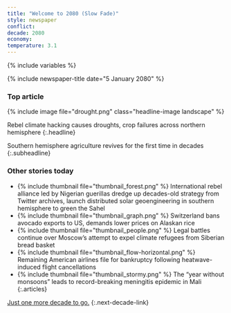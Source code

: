 ```yaml
---
title: "Welcome to 2080 (Slow Fade)"
style: newspaper
conflict: 
decade: 2080
economy: 
temperature: 3.1
---
```


{% include variables %}

{% include newspaper-title date="5 January 2080" %}

### Top article

{% include image file="drought.png" class="headline-image landscape" %}

Rebel climate hacking causes droughts, crop failures across northern hemisphere
{:.headline}

Southern hemisphere agriculture revives for the first time in decades
{:.subheadline}

### Other stories today

- {% include thumbnail file="thumbnail_forest.png" %} International rebel alliance led by Nigerian guerillas dredge up decades-old strategy from Twitter archives, launch distributed solar geoengineering in southern hemisphere to green the Sahel
- {% include thumbnail file="thumbnail_graph.png" %} Switzerland bans avocado exports to US, demands lower prices on Alaskan rice
- {% include thumbnail file="thumbnail_people.png" %} Legal battles continue over Moscow’s attempt to expel climate refugees from Siberian bread basket
- {% include thumbnail file="thumbnail_flow-horizontal.png" %} Remaining American airlines file for bankruptcy following heatwave-induced flight cancellations
- {% include thumbnail file="thumbnail_stormy.png" %} The “year without monsoons” leads to record-breaking meningitis epidemic in Mali
{:.articles}

[Just one more decade to go.](chapter_red-zones.html)
{:.next-decade-link}

